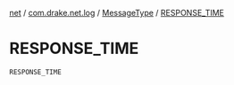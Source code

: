 [net](../../index.md) / [com.drake.net.log](../index.md) / [MessageType](index.md) / [RESPONSE_TIME](./-r-e-s-p-o-n-s-e_-t-i-m-e.md)

# RESPONSE_TIME

`RESPONSE_TIME`